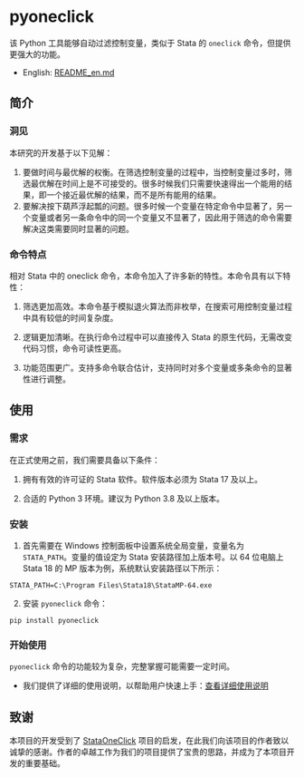 # pyoneclick

该 Python 工具能够自动过滤控制变量，类似于 Stata 的 `oneclick` 命令，但提供更强大的功能。

- English: [README_en.md](https://github.com/zpjbtdjm/pyoneclick/blob/master/README_en.md)

## 简介

### 洞见

本研究的开发基于以下见解：

1. 要做时间与最优解的权衡。在筛选控制变量的过程中，当控制变量过多时，筛选最优解在时间上是不可接受的。很多时候我们只需要快速得出一个能用的结果，即一个接近最优解的结果，而不是所有能用的结果。
2. 要解决按下葫芦浮起瓢的问题。很多时候一个变量在特定命令中显著了，另一个变量或者另一条命令中的同一个变量又不显著了，因此用于筛选的命令需要解决这类需要同时显著的问题。

### 命令特点
相对 Stata 中的 oneclick 命令，本命令加入了许多新的特性。本命令具有以下特性：

1. 筛选更加高效。本命令基于模拟退火算法而非枚举，在搜索可用控制变量过程中具有较低的时间复杂度。

2. 逻辑更加清晰。在执行命令过程中可以直接传入 Stata 的原生代码，无需改变代码习惯，命令可读性更高。

3. 功能范围更广。支持多命令联合估计，支持同时对多个变量或多条命令的显著性进行调整。

## 使用

### 需求
在正式使用之前，我们需要具备以下条件：

1. 拥有有效的许可证的 Stata 软件。软件版本必须为 Stata 17 及以上。

2. 合适的 Python 3 环境。建议为 Python 3.8 及以上版本。

### 安装

1. 首先需要在 Windows 控制面板中设置系统全局变量，变量名为 `STATA_PATH`。变量的值设定为 Stata 安装路径加上版本号。以 64 位电脑上 Stata 18 的 MP 版本为例，系统默认安装路径以下所示：
```
STATA_PATH=C:\Program Files\Stata18\StataMP-64.exe
```

2. 安装 `pyoneclick` 命令：
```shell
pip install pyoneclick
```

### 开始使用

`pyoneclick` 命令的功能较为复杂，完整掌握可能需要一定时间。
- 我们提供了详细的使用说明，以帮助用户快速上手：[查看详细使用说明](https://github.com/zpjbtdjm/pyoneclick/blob/master/docs/USAGE.md)

## 致谢

本项目的开发受到了 [StataOneClick](https://github.com/ShutterZor/StataOneClick) 项目的启发，在此我们向该项目的作者致以诚挚的感谢。作者的卓越工作为我们的项目提供了宝贵的思路，并成为了本项目开发的重要基础。
